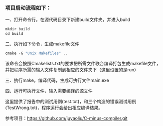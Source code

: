 ### 项目启动流程如下：
一、打开命令行，在源代码目录下新建build文件夹，并进入build
~~~C++
mkdir build
cd build
~~~

二、执行如下命令，生成makefile文件

~~~c++
cmake -G "Unix Makefiles" ..
~~~

该命令会按照Cmakelists.txt的要求把所需文件联合编译打包生成makefile文件，并把程序所需的输入文件复制到相应的文件夹下（这里设置的是run）

三、执行make，编译代码，生成可执行文件main.exe

四、运行可执行文件，输入需要编译的源文件

这里提供了报告中的测试用例(test.txt)，和三个构造的错误测试用例(TestWrong.txt)，程序运行会给出相应编译结果。

参考项目：https://github.com/juyaoliu/C-minus-compiler.git
